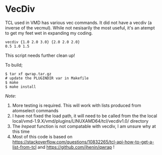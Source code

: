# VecDiv

TCL used in VMD has various vec commands. It did not have a vecdiv (a inverse of the vecmul). While not nesisarily the most useful, it's an atempt to get my feet wet in expanding my coding.

    vecdiv {1.0 2.0 3.0} {2.0 2.0 2.0}
    0.5 1.0 1.5

This script needs further clean up!

To build;

	$ tar xf qwrap.tar.gz
	# update the PLUGINDIR var in Makefile
	$ make
	$ make install

*Note*: 
1. More testing is required. This will work with lists produced from atomselect commands
2. I have not fixed the load path, it will need to be called from the the local local/vmd-1.9.X/vmd/plugins/LINUXAMD64/tcl/vecdiv1.0/ directory
3. The _lrepeat_ function is not compatable with vecdiv, I am unsure why at this time
4. Most of this code is based on https://stackoverflow.com/questions/10832265/tcl-api-how-to-get-a-list-from-tcl and https://github.com/jhenin/qwrap !